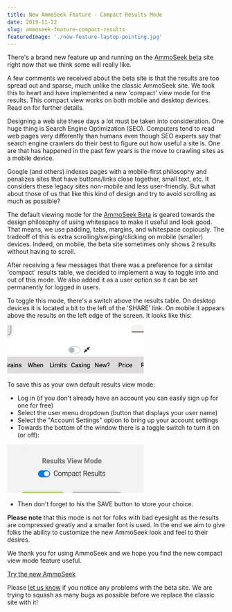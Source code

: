 ```yaml
---
title: New AmmoSeek Feature - Compact Results Mode
date: 2019-11-22
slug: ammoseek-feature-compact-results
featuredImage: './new-feature-laptop-pointing.jpg'
---
```


There's a brand new feature up and running on the [AmmoSeek beta](https://beta.ammoseek.com/?utm_source=blog.ammoseek.com&utm_medium=compact_article) site right now that we think some will really like.

A few comments we received about the beta site is that the results are too spread out and sparse, much unlike the classic AmmoSeek site. We took this to heart and have implemented a new 'compact' view mode for the results. This compact view works on both mobile and desktop devices. Read on for further details.

Designing a web site these days a lot must be taken into consideration. One huge thing is Search Engine Optimization (SEO). Computers tend to read web pages very differently than humans even though SEO experts say that search engine crawlers do their best to figure out how useful a site is. One are that has happened in the past few years is the move to crawling sites as a mobile device.

Google (and others) indexes pages with a mobile-first philosophy and penalizes sites that have buttons/links close together, small text, etc. It considers these legacy sites non-mobile and less user-friendly. But what about those of us that like this kind of design and try to avoid scrolling as much as possible?

The default viewing mode for the [AmmoSeek Beta](https://beta.ammoseek.com/?utm_source=blog.ammoseek.com&utm_medium=compact_article) is geared towards the design philosophy of using whitespace to make it useful and look good. That means, we use padding, tabs, margins, and whitespace copiously. The tradeoff of this is extra scrolling/swiping/clicking on mobile (smaller) devices. Indeed, on mobile, the beta site sometimes only shows 2 results without having to scroll.

After receiving a few messages that there was a preference for a similar 'compact' results table, we decided to implement a way to toggle into and out of this mode. We also added it as a user option so it can be set permanently for logged in users.

To toggle this mode, there's a switch above the results table. On desktop devices it is located a bit to the left of the 'SHARE' link. On mobile it appears above the results on the left edge of the screen. It looks like this:

![AmmoSeek Compact Mode Switch](./compactmode-switch.png)

To save this as your own default results view mode:

-  Log in (if you don't already have an account you can easily sign up for one for free)
-  Select the user menu dropdown (button that displays your user name)
-  Select the "Account Settings" option to bring up your account settings
-  Towards the bottom of the window there is a toggle switch to turn it on (or off):

![AmmoSeek Account Settings Compact Switch](./compactmode-accountsettings-switch.png)

-  Then don't forget to his the SAVE button to store your choice.

**Please note** that this mode is not for folks with bad eyesight as the results are compressed greatly and a smaller font is used. In the end we aim to give folks the ability to customize the new AmmoSeek look and feel to their desires.

We thank you for using AmmoSeek and we hope you find the new compact view mode feature useful.

[Try the new AmmoSeek](https://beta.ammoseek.com/?utm_source=blog.ammoseek.com&utm_medium=compact_article)

Please [let us know](https://beta.ammoseek.com/contact) if you notice any problems with the beta site. We are trying to squash as many bugs as possible before we replace the classic site with it!
